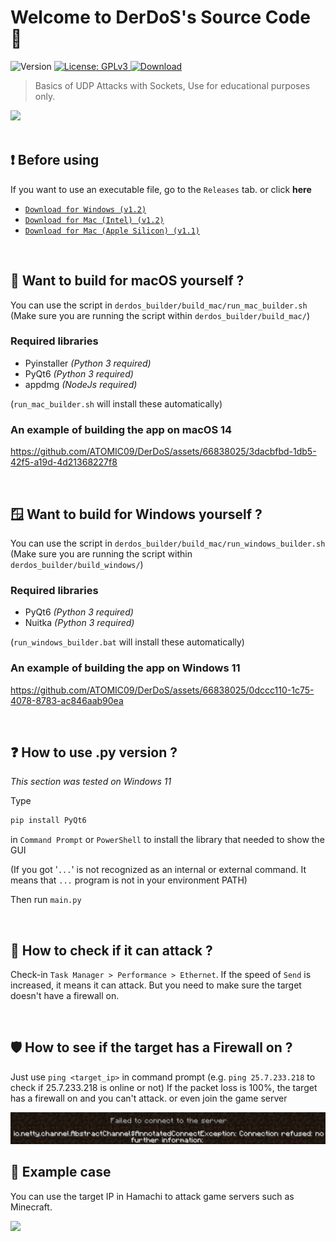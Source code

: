 <h1 align="left">Welcome to DerDoS's Source Code 👀</h1>
<p>
  <img alt="Version" src="https://img.shields.io/badge/version-1.2-blue.svg?cacheSeconds=2592000" />
  <a href="#" target="_blank">
    <img alt="License: GPLv3" src="https://img.shields.io/badge/License-GPLv3-yellow.svg" />
  </a>
  <a href="https://github.com/ATOMIC09/DerDoS/tags">
      <img alt="Download" src="https://img.shields.io/github/downloads/ATOMIC09/DerDoS/total" />
  </a>
</p>

> Basics of UDP Attacks with Sockets, Use for educational purposes only.
<img src ="https://github.com/user-attachments/assets/8aa32acc-4422-448f-9ee8-c30d17ff4993" />
<br>
<br>

## ❗ Before using
If you want to use an executable file, go to the `Releases` tab. or click **here**
- [`Download for Windows (v1.2)`](https://github.com/ATOMIC09/DerDoS/releases/download/v1.2/DerDos-1.2-windows-x86_64.exe)
- [`Download for Mac (Intel) (v1.2)`](https://github.com/ATOMIC09/DerDoS/releases/download/v1.2/DerDos-1.2-macintel-x86_64.dmg)
- [`Download for Mac (Apple Silicon) (v1.1)`](https://github.com/ATOMIC09/DerDoS/releases/download/v1.1/DerDos-1.1-mac-arm64.dmg)

<br>

## 🍎 Want to build for macOS yourself ? 
You can use the script in `derdos_builder/build_mac/run_mac_builder.sh` (Make sure you are running the script within `derdos_builder/build_mac/`)

### Required libraries
- Pyinstaller *(Python 3 required)*
- PyQt6 *(Python 3 required)*
- appdmg *(NodeJs required)*

(`run_mac_builder.sh` will install these automatically)

### An example of building the app on macOS 14
https://github.com/ATOMIC09/DerDoS/assets/66838025/3dacbfbd-1db5-42f5-a19d-4d21368227f8

<br>

## 🪟 Want to build for Windows yourself ? 
You can use the script in `derdos_builder/build_mac/run_windows_builder.sh` (Make sure you are running the script within `derdos_builder/build_windows/`)

### Required libraries
- PyQt6 *(Python 3 required)*
- Nuitka *(Python 3 required)*

(`run_windows_builder.bat` will install these automatically)

### An example of building the app on Windows 11
https://github.com/ATOMIC09/DerDoS/assets/66838025/0dccc110-1c75-4078-8783-ac846aab90ea

<br>

## ❓ How to use .py version ?
*This section was tested on Windows 11*

Type
```sh
pip install PyQt6
```
in `Command Prompt` or `PowerShell` to install the library that needed to show the GUI

(If you got '`...`' is not recognized as an internal or external command. It means that `...` program is not in your environment PATH)

Then run `main.py`

<br>

## 🤔 How to check if it can attack ?

Check-in `Task Manager > Performance > Ethernet`.
If the speed of `Send` is increased, it means it can attack.
But you need to make sure the target doesn't have a firewall on.

<br>

## 🛡 How to see if the target has a Firewall on ?

Just use `ping <target_ip>` in command prompt
(e.g. `ping 25.7.233.218` to check if 25.7.233.218 is online or not)
If the packet loss is 100%, the target has a firewall on and you can't attack. or even join the game server

<img src ="https://raw.githubusercontent.com/ATOMIC09/DerDoS/main/derdos_builder/asset/mc_firewall_on.jpg" />
<br>

## 🚀 Example case
You can use the target IP in Hamachi to attack game servers such as Minecraft.

<img src ="https://github.com/user-attachments/assets/00da0874-3276-409f-bf6c-1e1a406473ac" />
